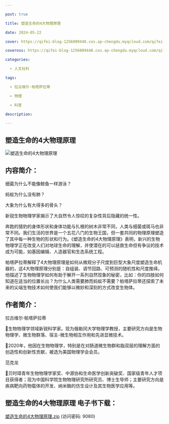 ```yaml
---

post: true

title: 塑造生命的4大物理原理

date: 2024-05-22

cover: https://qifei-blog-1256009448.cos.ap-chengdu.myqcloud.com/qifei-blog/663738900ea9cb1403a787c2.jpg

coveross: https://qifei-blog-1256009448.cos.ap-chengdu.myqcloud.com/qifei-blog/663738900ea9cb1403a787c2.jpg

categories:

  - 人文社科

tags:

  - 拉古维尔·帕塔萨拉蒂 

  - 物理 

  - 科普

description: 

---
```




## 塑造生命的4大物理原理 

![塑造生命的4大物理原理 ](https://qifei-blog-1256009448.cos.ap-chengdu.myqcloud.com/qifei-blog/663738900ea9cb1403a787c2.jpg)

## 内容简介：

细菌为什么不能像鲸鱼一样游泳？

蚂蚁为什么没有肺？

大象为什么有大得多的骨头？

新锐生物物理学家揭示了大自然令人惊叹的复杂性背后隐藏的统一性。

奔跑的猎豹的身体形状和身体功能与扎根的树木非常不同，人类与细菌或斑马也非常不同。我们生活的世界是一个五花八门的生物王国，但一套共同的物理原理塑造了其中每一种生物的形状和行为。《塑造生命的4大物理原理》表明，新兴的生物物理学正在改变人们对地球生命的理解，并使潜在的可以拯救生命但有争议的技术成为可能，如基因编辑、人造器官和生态系统工程。

帕塔萨拉蒂解释了4大物理原理是如何从微观分子尺度到巨型大象尺度塑造生命机器的，这4大物理原理分别是：自组装、调节回路、可预测的随机性和尺度推绎。他描述了生物物理学如何有助于解开一系列自然现象的秘密，比如：你的四肢如何知道在适当的位置长出？为什么人类需要肺而蚂蚁不需要？帕塔萨拉蒂还探索了未来的尖端生物技术如何使我们能够以微妙和深刻的方式改变生物体。

## 作者简介：

拉古维尔·帕塔萨拉蒂

生物物理学领域新锐科学家。现为俄勒冈大学物理学教授，主要研究方向是生物物理学、微生物群落、宿主-微生物相互作用和先进显微技术。

2020年，他因在生物物理学，特别是在对肠道微生物群和脂双层的理解方面的创造性和创新性贡献，被选为美国物理学会会员。

范克龙

贝时璋青年生物物理学家奖、中源协和生命医学创新突破奖、国家级青年人才项目获得者；现为中国科学院生物物理研究所研究员、博士生导师；主要研究方向是疾病靶向药物载体的开发、纳米酶的仿生设计及其生物医学应用等。

## 塑造生命的4大物理原理 电子书下载：

<a href="https://url54.ctfile.com/f/18000254-1242058816-3935d7?p=9080" target="_blank" rel="noopener">塑造生命的4大物理原理.zip</a> (访问密码: 9080)



                    